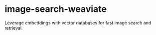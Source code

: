 # image-search-weaviate
Leverage embeddings with vector databases for fast image search and retrieval.
